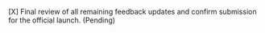 [X] Final review of all remaining feedback updates and confirm submission for the official launch. (Pending)